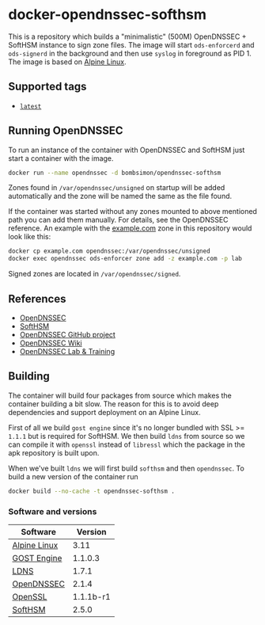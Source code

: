 # docker-opendnssec-softhsm

This is a repository which builds a "minimalistic" (500M) OpenDNSSEC + SoftHSM instance
to sign zone files. The image will start `ods-enforcerd` and `ods-signerd` in
the background and then use `syslog` in foreground as PID 1. The image is based on [Alpine Linux].

## Supported tags

* [`latest`]

## Running OpenDNSSEC

To run an instance of the container with OpenDNSSEC and SoftHSM just start a
container with the image.

```sh
docker run --name opendnssec -d bombsimon/opendnssec-softhsm
```

Zones found in `/var/opendnssec/unsigned` on startup will be added automatically
and the zone will be named the same as the file found.

If the container was started without any zones mounted to above mentioned path
you can add them manually. For details, see the OpenDNSSEC reference. An example
with the [example.com] zone in this repository would look like this:

```sh
docker cp example.com opendnssec:/var/opendnssec/unsigned
docker exec opendnssec ods-enforcer zone add -z example.com -p lab
```

Signed zones are located in `/var/opendnssec/signed`.

## References

* [OpenDNSSEC]
* [SoftHSM]
* [OpenDNSSEC GitHub project]
* [OpenDNSSEC Wiki]
* [OpenDNSSEC Lab & Training]

## Building

The container will build four packages from source which makes the container
building a bit slow. The reason for this is to avoid deep dependencies and
support deployment on an Alpine Linux.

First of all we build `gost engine` since it's no longer bundled with SSL >=
`1.1.1` but is required for SoftHSM. We then build `ldns` from source so we can
compile it with `openssl` instead of `libressl` which the package in the apk
repository is built upon.

When we've built `ldns` we will first build `softhsm` and then `opendnssec`. To
build a new version of the container run

```sh
docker build --no-cache -t opendnssec-softhsm .
```

### Software and versions

| Software       | Version        |
| -------------- | -------------- |
| [Alpine Linux] | 3.11           |
| [GOST Engine]  | 1.1.0.3        |
| [LDNS]         | 1.7.1          |
| [OpenDNSSEC]   | 2.1.4          |
| [OpenSSL]      | 1.1.1b-r1      |
| [SoftHSM]      | 2.5.0          |

  [`latest`]: https://github.com/bombsimon/docker-opendnssec-softhsm/blob/master/Dockerfile
  [Alpine Linux]: https://alpinelinux.org/
  [GOST engine]: https://github.com/gost-engine/engine
  [LDNS]: https://www.nlnetlabs.nl/projects/ldns/about/
  [OpenDNSSEC GitHub project]: https://github.com/opendnssec
  [OpenDNSSEC Lab & Training]: https://github.com/opendnssec/odslab
  [OpenDNSSEC Wiki]: https://wiki.opendnssec.org/display/DOCS20
  [OpenDNSSEC]: https://www.opendnssec.org/
  [OpenSSL]: https://pkgs.alpinelinux.org/package/v3.9/main/x86/openssl-dev
  [SoftHSM]: https://www.opendnssec.org/softhsm/
  [example.com]: example.com
